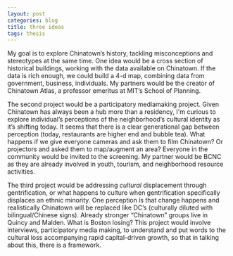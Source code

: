 ```yaml
---
layout: post
categories: blog
title: three ideas
tags: thesis
---
```


My goal is to explore Chinatown’s history, tackling misconceptions and stereotypes at the same time. One idea would be a cross section of historical buildings, working with the data available on Chinatown. If the data is rich enough, we could build a 4-d map, combining data from government, business, individuals. My partners would be the creator of Chinatown Atlas, a professor emeritus at MIT’s School of Planning.

The second project would be a participatory mediamaking project. Given Chinatown has always been a hub more than a residency, I'm curious to explore individual’s perceptions of the neighborhood’s cultural identity as it’s shifting today. It seems that there is a clear generational gap between perception (today, restaurants are higher end and bubble tea). What happens if we give everyone cameras and ask them to film Chinatown? Or projectors and asked them to map/augment an area? Everyone in the community would be invited to the screening. My partner would be BCNC as they are already involved in youth, tourism, and neighborhood resource activities.

The third project would be addressing *cultural* displacement through gentrification, or what happens to culture when gentrification specifically displaces an ethnic minority. One perception is that change happens and realistically Chinatown will be replaced like DC’s (culturally diluted with bilingual/Chinese signs). Already stronger “Chinatown” groups live in Quincy and Malden. What is Boston losing? This project would involve interviews, participatory media making, to understand and put words to the cultural loss accompanying rapid capital-driven growth, so that in talking about this, there is a framework.
